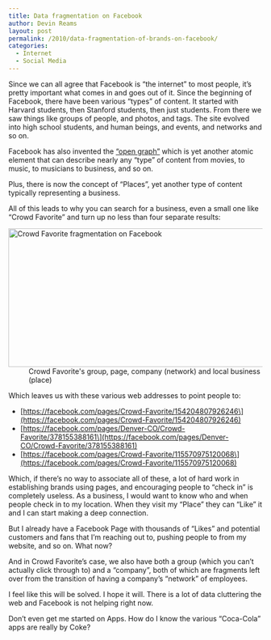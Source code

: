 ```yaml
---
title: Data fragmentation on Facebook
author: Devin Reams
layout: post
permalink: /2010/data-fragmentation-of-brands-on-facebook/
categories:
  - Internet
  - Social Media
---
```

Since we can all agree that Facebook is &#8220;the internet&#8221; to most people, it&#8217;s pretty important what comes in and goes out of it. Since the beginning of Facebook, there have been various &#8220;types&#8221; of content. It started with Harvard students, then Stanford students, then just students. From there we saw things like groups of people, and photos, and tags. The site evolved into high school students, and human beings, and events, and networks and so on.

Facebook has also invented the [&#8220;open graph&#8221;][1] which is yet another atomic element that can describe nearly any &#8220;type&#8221; of content from movies, to music, to musicians to business, and so on.

Plus, there is now the concept of &#8220;Places&#8221;, yet another type of content typically representing a business.

All of this leads to why you can search for a business, even a small one like &#8220;Crowd Favorite&#8221; and turn up no less than four separate results:  
<dl id="attachment_1500" class="wp-caption aligncenter" style="max-width:588px">
  <dt>
    <a href="https://devin.rea.ms/wp/wp-content/uploads/2010/09/Screen-shot-2010-09-17-at-8.36.12-AM.png"><img src="https://devin.rea.ms/wp/wp-content/uploads/2010/09/Screen-shot-2010-09-17-at-8.36.12-AM.png" alt="Crowd Favorite fragmentation on Facebook" title="Crowd Favorite fragmentation on Facebook" width="588" height="274" class="size-full wp-image-1500" /></a>
  </dt>
  
  <dd>
    Crowd Favorite's group, page, company (network) and local business (place)
  </dd>
</dl>

Which leaves us with these various web addresses to point people to:

- \[https://facebook.com/pages/Crowd-Favorite/154204807926246\](https://facebook.com/pages/Crowd-Favorite/154204807926246)  
- \[https://facebook.com/pages/Denver-CO/Crowd-Favorite/378155388161\](https://facebook.com/pages/Denver-CO/Crowd-Favorite/378155388161)  
- \[https://facebook.com/pages/Crowd-Favorite/115570975120068\](https://facebook.com/pages/Crowd-Favorite/115570975120068)

Which, if there&#8217;s no way to associate all of these, a lot of hard work in establishing brands using pages, and encouraging people to &#8220;check in&#8221; is completely useless. As a business, I would want to know who and when people check in to my location. When they visit my &#8220;Place&#8221; they can &#8220;Like&#8221; it and I can start making a deep connection.

But I already have a Facebook Page with thousands of &#8220;Likes&#8221; and potential customers and fans that I&#8217;m reaching out to, pushing people to from my website, and so on. What now?

And in Crowd Favorite&#8217;s case, we also have both a group (which you can&#8217;t actually click through to) and a &#8220;company&#8221;, both of which are fragments left over from the transition of having a company&#8217;s &#8220;network&#8221; of employees.

I feel like this will be solved. I hope it will. There is a lot of data cluttering the web and Facebook is not helping right now.

Don&#8217;t even get me started on Apps. How do I know the various &#8220;Coca-Cola&#8221; apps are really by Coke?

 [1]: http://developers.facebook.com/docs/opengraph